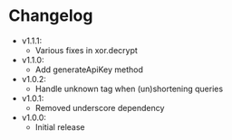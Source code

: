 # Changelog

* v1.1.1:
	* Various fixes in xor.decrypt
* v1.1.0:
	* Add generateApiKey method
* v1.0.2:
	* Handle unknown tag when (un)shortening queries
* v1.0.1:
	* Removed underscore dependency
* v1.0.0:
	* Initial release
